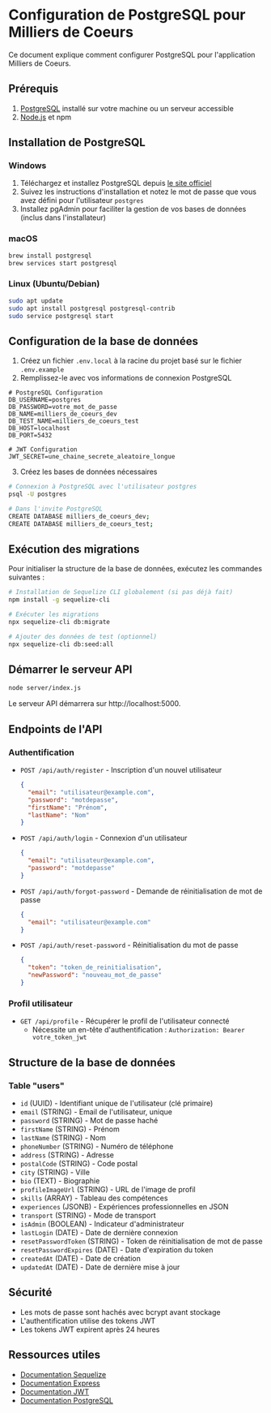 # Configuration de PostgreSQL pour Milliers de Coeurs

Ce document explique comment configurer PostgreSQL pour l'application Milliers de Coeurs.

## Prérequis

1. [PostgreSQL](https://www.postgresql.org/download/) installé sur votre machine ou un serveur accessible
2. [Node.js](https://nodejs.org/) et npm

## Installation de PostgreSQL

### Windows

1. Téléchargez et installez PostgreSQL depuis [le site officiel](https://www.postgresql.org/download/windows/)
2. Suivez les instructions d'installation et notez le mot de passe que vous avez défini pour l'utilisateur `postgres`
3. Installez pgAdmin pour faciliter la gestion de vos bases de données (inclus dans l'installateur)

### macOS

```bash
brew install postgresql
brew services start postgresql
```

### Linux (Ubuntu/Debian)

```bash
sudo apt update
sudo apt install postgresql postgresql-contrib
sudo service postgresql start
```

## Configuration de la base de données

1. Créez un fichier `.env.local` à la racine du projet basé sur le fichier `.env.example`
2. Remplissez-le avec vos informations de connexion PostgreSQL

```
# PostgreSQL Configuration
DB_USERNAME=postgres
DB_PASSWORD=votre_mot_de_passe
DB_NAME=milliers_de_coeurs_dev
DB_TEST_NAME=milliers_de_coeurs_test
DB_HOST=localhost
DB_PORT=5432

# JWT Configuration
JWT_SECRET=une_chaine_secrete_aleatoire_longue
```

3. Créez les bases de données nécessaires

```bash
# Connexion à PostgreSQL avec l'utilisateur postgres
psql -U postgres

# Dans l'invite PostgreSQL
CREATE DATABASE milliers_de_coeurs_dev;
CREATE DATABASE milliers_de_coeurs_test;
```

## Exécution des migrations

Pour initialiser la structure de la base de données, exécutez les commandes suivantes :

```bash
# Installation de Sequelize CLI globalement (si pas déjà fait)
npm install -g sequelize-cli

# Exécuter les migrations
npx sequelize-cli db:migrate

# Ajouter des données de test (optionnel)
npx sequelize-cli db:seed:all
```

## Démarrer le serveur API

```bash
node server/index.js
```

Le serveur API démarrera sur http://localhost:5000.

## Endpoints de l'API

### Authentification

- `POST /api/auth/register` - Inscription d'un nouvel utilisateur
  ```json
  {
    "email": "utilisateur@example.com",
    "password": "motdepasse",
    "firstName": "Prénom",
    "lastName": "Nom"
  }
  ```

- `POST /api/auth/login` - Connexion d'un utilisateur
  ```json
  {
    "email": "utilisateur@example.com",
    "password": "motdepasse"
  }
  ```

- `POST /api/auth/forgot-password` - Demande de réinitialisation de mot de passe
  ```json
  {
    "email": "utilisateur@example.com"
  }
  ```

- `POST /api/auth/reset-password` - Réinitialisation du mot de passe
  ```json
  {
    "token": "token_de_reinitialisation",
    "newPassword": "nouveau_mot_de_passe"
  }
  ```

### Profil utilisateur

- `GET /api/profile` - Récupérer le profil de l'utilisateur connecté
  - Nécessite un en-tête d'authentification : `Authorization: Bearer votre_token_jwt`

## Structure de la base de données

### Table "users"
- `id` (UUID) - Identifiant unique de l'utilisateur (clé primaire)
- `email` (STRING) - Email de l'utilisateur, unique
- `password` (STRING) - Mot de passe haché 
- `firstName` (STRING) - Prénom
- `lastName` (STRING) - Nom
- `phoneNumber` (STRING) - Numéro de téléphone
- `address` (STRING) - Adresse
- `postalCode` (STRING) - Code postal
- `city` (STRING) - Ville
- `bio` (TEXT) - Biographie
- `profileImageUrl` (STRING) - URL de l'image de profil
- `skills` (ARRAY) - Tableau des compétences
- `experiences` (JSONB) - Expériences professionnelles en JSON
- `transport` (STRING) - Mode de transport
- `isAdmin` (BOOLEAN) - Indicateur d'administrateur
- `lastLogin` (DATE) - Date de dernière connexion
- `resetPasswordToken` (STRING) - Token de réinitialisation de mot de passe
- `resetPasswordExpires` (DATE) - Date d'expiration du token
- `createdAt` (DATE) - Date de création
- `updatedAt` (DATE) - Date de dernière mise à jour

## Sécurité

- Les mots de passe sont hachés avec bcrypt avant stockage
- L'authentification utilise des tokens JWT
- Les tokens JWT expirent après 24 heures

## Ressources utiles

- [Documentation Sequelize](https://sequelize.org/)
- [Documentation Express](https://expressjs.com/fr/)
- [Documentation JWT](https://github.com/auth0/node-jsonwebtoken)
- [Documentation PostgreSQL](https://www.postgresql.org/docs/)
